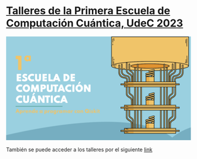 # [Talleres de la Primera Escuela de Computación Cuántica, UdeC 2023](https://www.miroptics.cl/ecc/)

![111]( https://raw.githubusercontent.com/LucianoPereiraValenzuela/ECC_UDEC_2023/main/logo_ECC_Udec_2023.png )

También se puede acceder a los talleres por el siguiente [link](https://drive.google.com/drive/folders/1J7VybblZCY4qylStdPu75WgR4dKAOfkW?usp=share_link)
